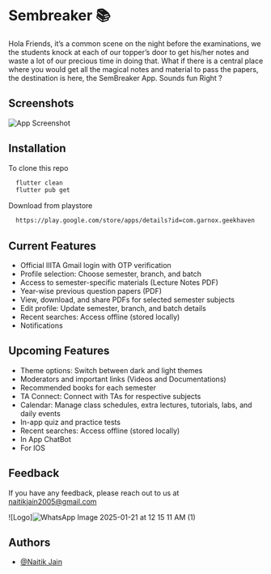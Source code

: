
# Sembreaker 📚

Hola Friends, it’s a common scene on the night before the examinations, we the students knock at each of our topper’s door to get his/her notes and waste a lot of our precious time in doing that. What if there is a central place where you would get all the magical notes and material to pass the papers, the destination is here, the SemBreaker App. Sounds fun Right ?




## Screenshots

![App Screenshot](https://via.placeholder.com/468x300?text=App+Screenshot+Here)


## Installation

To clone this repo

```bash
  flutter clean
  flutter pub get
```

Download from playstore

```bash
  https://play.google.com/store/apps/details?id=com.garnox.geekhaven
```


    
## Current Features

- Official IIITA Gmail login with OTP verification
- Profile selection: Choose semester, branch, and batch
- Access to semester-specific materials (Lecture Notes PDF)
- Year-wise previous question papers (PDF)
- View, download, and share PDFs for selected semester subjects
- Edit profile: Update semester, branch, and batch details
- Recent searches: Access offline (stored locally)
- Notifications

## Upcoming Features

- Theme options: Switch between dark and light themes
- Moderators and important links (Videos and Documentations)
- Recommended books for each semester
- TA Connect: Connect with TAs for respective subjects
- Calendar: Manage class schedules, extra lectures, tutorials,    labs, and daily events
- In-app quiz and practice tests
- Recent searches: Access offline (stored locally)
- In App ChatBot
- For IOS

## Feedback

If you have any feedback, please reach out to us at naitikjain2005@gmail.com


![Logo]![WhatsApp Image 2025-01-21 at 12 15 11 AM (1)](https://github.com/user-attachments/assets/4b36d934-4e3f-4f2c-bac3-88f50725eb7a)


## Authors

- [@Naitik Jain](https://github.com/ParadoxNJ005)

